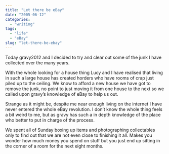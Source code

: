 ```yaml
---
title: "Let there be eBay"
date: "2005-06-12"
categories:
  - "writing"
tags:
  - "life"
  - "eBay"
slug: "let-there-be-ebay"
---
```


Today gravy2012 and I decided to try and clear out some of the junk I have collected over the many years.

With the whole looking for a house thing Lucy and I have realised that living in such a large house has created horders who have rooms of crap just piled up to the ceiling. We know to afford a new house we have got to remove the junk, no point to just moving it from one house to the next so we called upon gravy’s knowledge of eBay to help us out.

Strange as it might be, despite me near enough living on the internet I have never entered the whole eBay revolution. I don’t know the whole thing feels a bit weird to me, but as gravy has such a in depth knowledge of the place who better to put in charge of the process.

We spent all of Sunday boxing up items and photographing collectables only to find out that we are not even close to finishing it all. Makes you wonder how much money you spend on stuff but you just end up sitting in the corner of a room for the next eight months.
